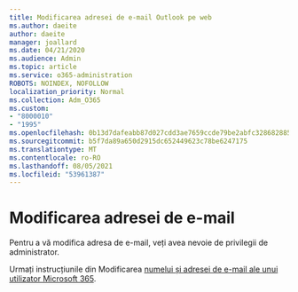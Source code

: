 ```yaml
---
title: Modificarea adresei de e-mail Outlook pe web
ms.author: daeite
author: daeite
manager: joallard
ms.date: 04/21/2020
ms.audience: Admin
ms.topic: article
ms.service: o365-administration
ROBOTS: NOINDEX, NOFOLLOW
localization_priority: Normal
ms.collection: Adm_O365
ms.custom:
- "8000010"
- "1995"
ms.openlocfilehash: 0b13d7dafeabb87d027cdd3ae7659ccde79be2abfc328682885bfb0f95c1b442
ms.sourcegitcommit: b5f7da89a650d2915dc652449623c78be6247175
ms.translationtype: MT
ms.contentlocale: ro-RO
ms.lasthandoff: 08/05/2021
ms.locfileid: "53961387"
---
```

# <a name="change-your-email-address"></a>Modificarea adresei de e-mail 

Pentru a vă modifica adresa de e-mail, veți avea nevoie de privilegii de administrator.
  
Urmați instrucțiunile din Modificarea [numelui și adresei de e-mail ale unui utilizator Microsoft 365](https://docs.microsoft.com/microsoft-365/admin/add-users/change-a-user-name-and-email-address).